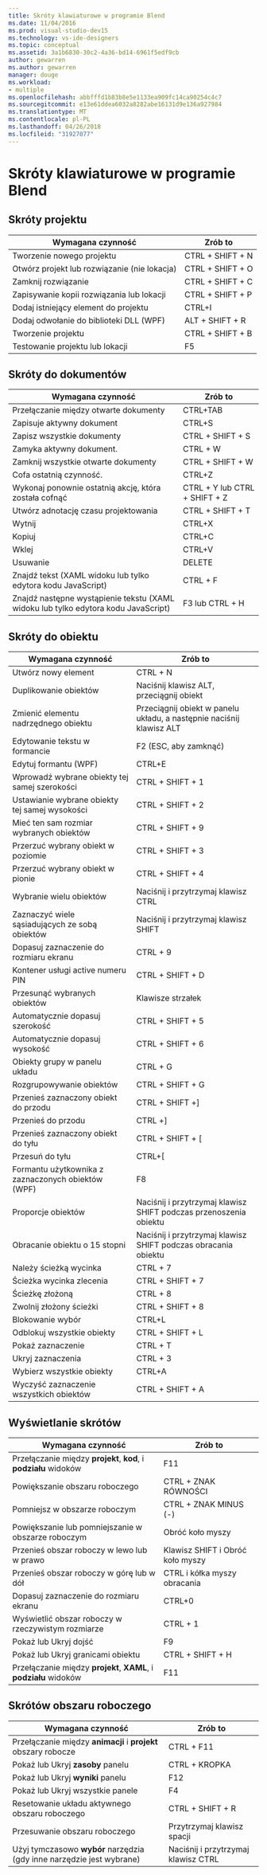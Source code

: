 ```yaml
---
title: Skróty klawiaturowe w programie Blend
ms.date: 11/04/2016
ms.prod: visual-studio-dev15
ms.technology: vs-ide-designers
ms.topic: conceptual
ms.assetid: 3a1b6830-30c2-4a36-bd14-6961f5edf9cb
author: gewarren
ms.author: gewarren
manager: douge
ms.workload:
- multiple
ms.openlocfilehash: abbfffd1b83b8e5e1133ea909fc14ca90254c4c7
ms.sourcegitcommit: e13e61ddea6032a8282abe16131d9e136a927984
ms.translationtype: MT
ms.contentlocale: pl-PL
ms.lasthandoff: 04/26/2018
ms.locfileid: "31927077"
---
```

# <a name="keyboard-shortcuts-in-blend"></a>Skróty klawiaturowe w programie Blend
## <a name="project-shortcuts"></a>Skróty projektu

|Wymagana czynność|Zrób to|
|----------------|-------------|
|Tworzenie nowego projektu|CTRL + SHIFT + N|
|Otwórz projekt lub rozwiązanie (nie lokacja)|CTRL + SHIFT + O|
|Zamknij rozwiązanie|CTRL + SHIFT + C|
|Zapisywanie kopii rozwiązania lub lokacji|CTRL + SHIFT + P|
|Dodaj istniejący element do projektu|CTRL+I|
|Dodaj odwołanie do biblioteki DLL (WPF)|ALT + SHIFT + R|
|Tworzenie projektu|CTRL + SHIFT + B|
|Testowanie projektu lub lokacji|F5|

## <a name="document-shortcuts"></a>Skróty do dokumentów

|Wymagana czynność|Zrób to|
|----------------|-------------|
|Przełączanie między otwarte dokumenty|CTRL+TAB|
|Zapisuje aktywny dokument|CTRL+S|
|Zapisz wszystkie dokumenty|CTRL + SHIFT + S|
|Zamyka aktywny dokument.|CTRL + W|
|Zamknij wszystkie otwarte dokumenty|CTRL + SHIFT + W|
|Cofa ostatnią czynność.|CTRL+Z|
|Wykonaj ponownie ostatnią akcję, która została cofnąć|CTRL + Y lub CTRL + SHIFT + Z|
|Utwórz adnotację czasu projektowania|CTRL + SHIFT + T|
|Wytnij|CTRL+X|
|Kopiuj|CTRL+C|
|Wklej|CTRL+V|
|Usuwanie|DELETE|
|Znajdź tekst (XAML widoku lub tylko edytora kodu JavaScript)|CTRL + F|
|Znajdź następne wystąpienie tekstu (XAML widoku lub tylko edytora kodu JavaScript)|F3 lub CTRL + H|

## <a name="object-shortcuts"></a>Skróty do obiektu

|Wymagana czynność|Zrób to|
|----------------|-------------|
|Utwórz nowy element|CTRL + N|
|Duplikowanie obiektów|Naciśnij klawisz ALT, przeciągnij obiekt|
|Zmienić elementu nadrzędnego obiektu|Przeciągnij obiekt w panelu układu, a następnie naciśnij klawisz ALT|
|Edytowanie tekstu w formancie|F2 (ESC, aby zamknąć)|
|Edytuj formantu (WPF)|CTRL+E|
|Wprowadź wybrane obiekty tej samej szerokości|CTRL + SHIFT + 1|
|Ustawianie wybrane obiekty tej samej wysokości|CTRL + SHIFT + 2|
|Mieć ten sam rozmiar wybranych obiektów|CTRL + SHIFT + 9|
|Przerzuć wybrany obiekt w poziomie|CTRL + SHIFT + 3|
|Przerzuć wybrany obiekt w pionie|CTRL + SHIFT + 4|
|Wybranie wielu obiektów|Naciśnij i przytrzymaj klawisz CTRL|
|Zaznaczyć wiele sąsiadujących ze sobą obiektów|Naciśnij i przytrzymaj klawisz SHIFT|
|Dopasuj zaznaczenie do rozmiaru ekranu|CTRL + 9|
|Kontener usługi active numeru PIN|CTRL + SHIFT + D|
|Przesunąć wybranych obiektów|Klawisze strzałek|
|Automatycznie dopasuj szerokość|CTRL + SHIFT + 5|
|Automatycznie dopasuj wysokość|CTRL + SHIFT + 6|
|Obiekty grupy w panelu układu|CTRL + G|
|Rozgrupowywanie obiektów|CTRL + SHIFT + G|
|Przenieś zaznaczony obiekt do przodu|CTRL + SHIFT +]|
|Przenieś do przodu|CTRL +]|
|Przenieś zaznaczony obiekt do tyłu|CTRL + SHIFT + [|
|Przesuń do tyłu|CTRL+[|
|Formantu użytkownika z zaznaczonych obiektów (WPF)|F8|
|Proporcje obiektów|Naciśnij i przytrzymaj klawisz SHIFT podczas przenoszenia obiektu|
|Obracanie obiektu o 15 stopni|Naciśnij i przytrzymaj klawisz SHIFT podczas obracania obiektu|
|Należy ścieżką wycinka|CTRL + 7|
|Ścieżka wycinka zlecenia|CTRL + SHIFT + 7|
|Ścieżkę złożoną|CTRL + 8|
|Zwolnij złożony ścieżki|CTRL + SHIFT + 8|
|Blokowanie wybór|CTRL+L|
|Odblokuj wszystkie obiekty|CTRL + SHIFT + L|
|Pokaż zaznaczenie|CTRL + T|
|Ukryj zaznaczenia|CTRL + 3|
|Wybierz wszystkie obiekty|CTRL+A|
|Wyczyść zaznaczenie wszystkich obiektów|CTRL + SHIFT + A|

## <a name="view-shortcuts"></a>Wyświetlanie skrótów

|Wymagana czynność|Zrób to|
|----------------|-------------|
|Przełączanie między **projekt**, **kod**, i **podziału** widoków|F11|
|Powiększanie obszaru roboczego|CTRL + ZNAK RÓWNOŚCI|
|Pomniejsz w obszarze roboczym|CTRL + ZNAK MINUS (-)|
|Powiększanie lub pomniejszanie w obszarze roboczym|Obróć koło myszy|
|Przenieś obszar roboczy w lewo lub w prawo|Klawisz SHIFT i Obróć koło myszy|
|Przenieś obszar roboczy w górę lub w dół|CTRL i kółka myszy obracania|
|Dopasuj zaznaczenie do rozmiaru ekranu|CTRL+0|
|Wyświetlić obszar roboczy w rzeczywistym rozmiarze|CTRL + 1|
|Pokaż lub Ukryj dojść|F9|
|Pokaż lub Ukryj granicami obiektu|CTRL + SHIFT + H|
|Przełączanie między **projekt**, **XAML**, i **podziału** widoków|F11|

## <a name="workspace-shortcuts"></a>Skrótów obszaru roboczego

|Wymagana czynność|Zrób to|
|----------------|-------------|
|Przełączanie między **animacji** i **projekt** obszary robocze|CTRL + F11|
|Pokaż lub Ukryj **zasoby** panelu|CTRL + KROPKA|
|Pokaż lub Ukryj **wyniki** panelu|F12|
|Pokaż lub Ukryj wszystkie panele|F4|
|Resetowanie układu aktywnego obszaru roboczego|CTRL + SHIFT + R|
|Przesuwanie obszaru roboczego|Przytrzymaj klawisz spacji|
|Użyj tymczasowo **wybór** narzędzia (gdy inne narzędzie jest wybrane)|Naciśnij i przytrzymaj klawisz CTRL|